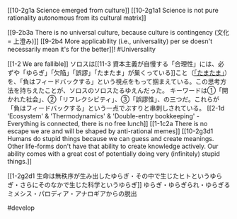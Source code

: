 [[10-2g1a Science emerged from culture]]
[[10-2g1a1 Science is not pure rationality autonomous from its cultural matrix]]

[[9-2b3a There is no universal culture, because culture is contingency (文化 = 上澄み)]]
[[9-2b4 More applicability (i.e., universality) per se doesn't necessarily mean it's for the better]]! #Universality 

[[1-2 We are fallible]]
	ソロスは[[11-3 資本主義が自慢する「合理性」には、必ずや「ゆらぎ」「欠陥」「誤謬」「たまたま」が巣くっている]]こと（[「たまたま」](https://1000ya.isis.ne.jp/1330.html)）を、「負はフィードバックする」という視点をもって掴まえている。この思考方法を持ちえたことが、ソロスのソロスたるゆえんだった。
		キーワードは①「開かれた社会」、②「リフレクシビティ」、③「誤謬性」、の三つだ。これらが「負はフィードバックする」という一点でぶすりと串刺しされている。
			[[2-1d 'Ecosystem' & 'Thermodynamics' & 'Double-entry bookkeeping' - Everything is connected, there is no free lunch]]
				[[1-1c2a There is no escape we are and will be shaped by anti-rational memes]]
					[[10-2g3d1 Humans do stupid things because we can guess and create meanings. Other life-forms don't have that ability to create knowledge actively. Our ability comes with a great cost of potentially doing very (infinitely) stupid things.]]

[[1-2g2d1 生命は無秩序が生み出したゆらぎ・その中で生じたヒトというゆらぎ・さらにそのなかで生じた科学というゆらぎ]]
	ゆらぎ・ゆらぎられ・ゆらぎる
		ミメシス・パロディア・アナロギアからの脱出

#develop 